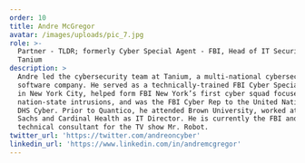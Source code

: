 ```yaml
---
order: 10
title: Andre McGregor
avatar: /images/uploads/pic_7.jpg
role: >-
  Partner - TLDR; formerly Cyber Special Agent - FBI, Head of IT Security -
  Tanium
description: >
  Andre led the cybersecurity team at Tanium, a multi-national cybersecurity
  software company. He served as a technically-trained FBI Cyber Special Agent
  in New York City, helped form FBI New York’s first cyber squad focused on
  nation-state intrusions, and was the FBI Cyber Rep to the United Nations and
  DHS Cyber. Prior to Quantico, he attended Brown University, worked at Goldman
  Sachs and Cardinal Health as IT Director. He is currently the FBI and
  technical consultant for the TV show Mr. Robot.
twitter_url: 'https://twitter.com/andreoncyber'
linkedin_url: 'https://www.linkedin.com/in/andremcgregor'
---
```


